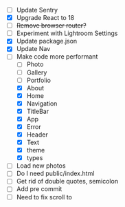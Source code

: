 - [ ] Update Sentry
- [x] Upgrade React to 18
- [ ] ~~Remove browser router?~~
- [ ] Experiment with Lightroom Settings
- [x] Update package.json
- [x] Update Nav
- [ ] Make code more performant
    - [ ] Photo
    - [ ] Gallery
    - [ ] Portfolio
    - [x] About
    - [x] Home
    - [x] Navigation
    - [x] TitleBar
    - [x] App
    - [x] Error
    - [x] Header
    - [x] Text
    - [x] theme
    - [x] types
- [ ] Load new photos
- [ ] Do I need public/index.html
- [ ] Get rid of double quotes, semicolon
- [ ] Add pre commit
- [ ] Need to fix scroll to